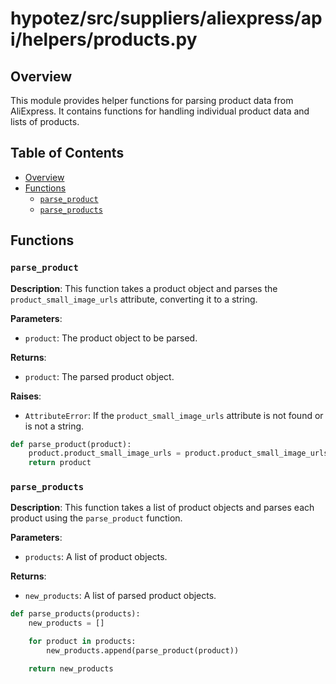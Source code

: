 # hypotez/src/suppliers/aliexpress/api/helpers/products.py

## Overview

This module provides helper functions for parsing product data from AliExpress.  It contains functions for handling individual product data and lists of products.

## Table of Contents

* [Overview](#overview)
* [Functions](#functions)
    * [`parse_product`](#parse_product)
    * [`parse_products`](#parse_products)


## Functions

### `parse_product`

**Description**: This function takes a product object and parses the `product_small_image_urls` attribute, converting it to a string.

**Parameters**:

* `product`: The product object to be parsed.


**Returns**:

* `product`: The parsed product object.

**Raises**:

* `AttributeError`: If the `product_small_image_urls` attribute is not found or is not a string.


```python
def parse_product(product):
    product.product_small_image_urls = product.product_small_image_urls.string
    return product
```

### `parse_products`

**Description**: This function takes a list of product objects and parses each product using the `parse_product` function.

**Parameters**:

* `products`: A list of product objects.


**Returns**:

* `new_products`: A list of parsed product objects.


```python
def parse_products(products):
    new_products = []

    for product in products:
        new_products.append(parse_product(product))

    return new_products
```